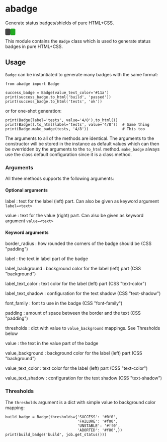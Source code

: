 # abadge

Generate status badges/shields of pure HTML+CSS.

<span style="background:#444;border-radius:4px;font-family:DejaVu Sans, Verdana, sans;font-size:80%;padding:4px 8px 4px 8px;text-color:white;text-shadow:1px 1px black;"></span><span style="background:#2a2;border-radius:4px;font-family:DejaVu Sans, Verdana, sans;font-size:80%;padding:4px 8px 4px 8px;text-color:white;text-shadow:1px 1px black;"></span>

This module contains the `Badge` class which is used to generate status
badges in pure HTML+CSS.

## Usage

`Badge` can be instantiated to generate many badges with the same format:

    from abadge import Badge
    
    success_badge = Badge(value_text_color='#11a')
    print(success_badge.to_html('build', 'passed'))
    print(success_badge.to_html('tests', 'ok'))

or for one-shot generation:

    print(Badge(label='tests', value='4/8').to_html())
    print(Badge().to_html(label='tests', value='4/8'))  # Same thing
    print(Badge.make_badge(tests, '4/8'))               # This too

The arguments to all of the methods are identical. The arguments to the
constructor will be stored in the instance as default values which can then
be overridden by the arguments to the `to_html` method. `make_badge` always
use the class default configuration since it is a class method.

### Arguments

All three methods supports the following arguments:

#### Optional arguments

label
: text for the label (left) part. Can also be given as keyword argument `label=<text>`

value
: text for the value (right) part. Can also be given as keyword argument `value=<text>`

#### Keyword arguments

border_radius
: how rounded the corners of the badge should be (CSS "padding")

label
: the text in label part of the badge

label_background
: background color for the label (left) part (CSS "background")

label_text_color
: text color for the label (left) part (CSS "text-color")

label_text_shadow
: configuration for the text shadow (CSS "text-shadow")

font_family
: font to use in the badge (CSS "font-family")

padding
: amount of space between the border and the text (CSS "padding")

thresholds
: dict with value to `value_background` mappings. See Thresholds below

value
: the text in the value part of the badge

value_background
: background color for the label (left) part (CSS "background")

value_text_color
: text color for the label (left) part (CSS "text-color")

value_text_shadow
: configuration for the text shadow (CSS "text-shadow")

### Thresholds

The `thresholds` argument is a dict with simple value to background color mapping:

    build_badge = Badge(thresholds={'SUCCESS': '#0f0',
                                    'FAILURE': '#f00',
                                    'UNSTABLE': '#ff0',
                                    'ABORTED': '#f80',})
    print(build_badge('build', job.get_status()))
